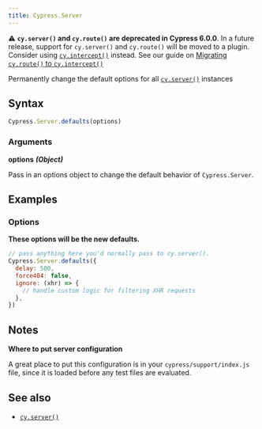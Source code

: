 ```yaml
---
title: Cypress.Server
---
```


<Alert type="warning">

⚠️ **`cy.server()` and `cy.route()` are deprecated in Cypress 6.0.0**. In a
future release, support for `cy.server()` and `cy.route()` will be moved to a
plugin. Consider using [`cy.intercept()`](/api/commands/intercept) instead. See
our guide on
[Migrating `cy.route()` to `cy.intercept()`](/guides/references/migration-guide#Migrating-cy-route-to-cy-intercept)

</Alert>

Permanently change the default options for all
[`cy.server()`](/api/commands/server) instances

## Syntax

```javascript
Cypress.Server.defaults(options)
```

### Arguments

**<Icon name="angle-right"/> options** **_(Object)_**

Pass in an options object to change the default behavior of `Cypress.Server`.

## Examples

### Options

**These options will be the new defaults.**

```javascript
// pass anything here you'd normally pass to cy.server().
Cypress.Server.defaults({
  delay: 500,
  force404: false,
  ignore: (xhr) => {
    // handle custom logic for filtering XHR requests
  },
})
```

## Notes

**Where to put server configuration**

A great place to put this configuration is in your `cypress/support/index.js`
file, since it is loaded before any test files are evaluated.

## See also

- [`cy.server()`](/api/commands/server)
